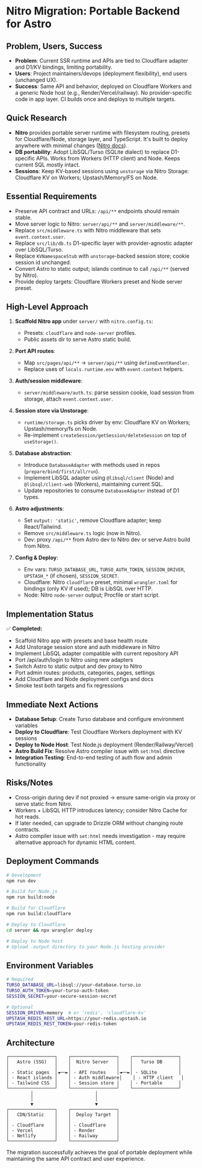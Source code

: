 # Nitro Migration: Portable Backend for Astro

## Problem, Users, Success

- **Problem**: Current SSR runtime and APIs are tied to Cloudflare adapter and D1/KV bindings, limiting portability.
- **Users**: Project maintainers/devops (deployment flexibility), end users (unchanged UX).
- **Success**: Same API and behavior, deployed on Cloudflare Workers and a generic Node host (e.g., Render/Vercel/railway). No provider-specific code in app layer. CI builds once and deploys to multiple targets.

## Quick Research

- **Nitro** provides portable server runtime with filesystem routing, presets for Cloudflare/Node, storage layer, and TypeScript. It's built to deploy anywhere with minimal changes ([Nitro docs](https://nitro.build/)).
- **DB portability**: Adopt LibSQL/Turso (SQLite dialect) to replace D1-specific APIs. Works from Workers (HTTP client) and Node. Keeps current SQL mostly intact.
- **Sessions**: Keep KV-based sessions using `unstorage` via Nitro Storage: Cloudflare KV on Workers; Upstash/Memory/FS on Node.

## Essential Requirements

- Preserve API contract and URLs: `/api/**` endpoints should remain stable.
- Move server logic to Nitro: `server/api/**` and `server/middleware/**`.
- Replace `src/middleware.ts` with Nitro middleware that sets `event.context.user`.
- Replace `src/lib/db.ts` D1-specific layer with provider-agnostic adapter over LibSQL/Turso.
- Replace `KVNamespaceStub` with `unstorage`-backed session store; cookie session id unchanged.
- Convert Astro to static output; islands continue to call `/api/**` (served by Nitro).
- Provide deploy targets: Cloudflare Workers preset and Node server preset.

## High-Level Approach

1. **Scaffold Nitro app** under `server/` with `nitro.config.ts`:
   - Presets: `cloudflare` and `node-server` profiles.
   - Public assets dir to serve Astro static build.

2. **Port API routes**:
   - Map `src/pages/api/**` → `server/api/**` using `defineEventHandler`.
   - Replace uses of `locals.runtime.env` with `event.context` helpers.

3. **Auth/session middleware**:
   - `server/middleware/auth.ts`: parse session cookie, load session from storage, attach `event.context.user`.

4. **Session store via Unstorage**:
   - `runtime/storage.ts` picks driver by env: Cloudflare KV on Workers; Upstash/memory/fs on Node.
   - Re-implement `createSession/getSession/deleteSession` on top of `useStorage()`.

5. **Database abstraction**:
   - Introduce `DatabaseAdapter` with methods used in repos (`prepare/bind/first/all/run`).
   - Implement LibSQL adapter using `@libsql/client` (Node) and `@libsql/client-web` (Workers), maintaining current SQL.
   - Update repositories to consume `DatabaseAdapter` instead of D1 types.

6. **Astro adjustments**:
   - Set `output: 'static'`, remove Cloudflare adapter; keep React/Tailwind.
   - Remove `src/middleware.ts` logic (now in Nitro).
   - Dev: proxy `/api/**` from Astro dev to Nitro dev or serve Astro build from Nitro.

7. **Config & Deploy**:
   - Env vars: `TURSO_DATABASE_URL`, `TURSO_AUTH_TOKEN`, `SESSION_DRIVER`, `UPSTASH_*` (if chosen), `SESSION_SECRET`.
   - Cloudflare: Nitro `cloudflare` preset, minimal `wrangler.toml` for bindings (only KV if used); DB is LibSQL over HTTP.
   - Node: Nitro `node-server` output; Procfile or start script.

## Implementation Status

✅ **Completed:**
- Scaffold Nitro app with presets and base health route
- Add Unstorage session store and auth middleware in Nitro
- Implement LibSQL adapter compatible with current repository API
- Port /api/auth/login to Nitro using new adapters
- Switch Astro to static output and dev proxy to Nitro
- Port admin routes: products, categories, pages, settings
- Add Cloudflare and Node deployment configs and docs
- Smoke test both targets and fix regressions

## Immediate Next Actions

- **Database Setup**: Create Turso database and configure environment variables
- **Deploy to Cloudflare**: Test Cloudflare Workers deployment with KV sessions
- **Deploy to Node Host**: Test Node.js deployment (Render/Railway/Vercel)
- **Astro Build Fix**: Resolve Astro compiler issue with `set:html` directive
- **Integration Testing**: End-to-end testing of auth flow and admin functionality

## Risks/Notes

- Cross-origin during dev if not proxied → ensure same-origin via proxy or serve static from Nitro.
- Workers + LibSQL HTTP introduces latency; consider Nitro Cache for hot reads.
- If later needed, can upgrade to Drizzle ORM without changing route contracts.
- Astro compiler issue with `set:html` needs investigation - may require alternative approach for dynamic HTML content.

## Deployment Commands

```bash
# Development
npm run dev

# Build for Node.js
npm run build:node

# Build for Cloudflare
npm run build:cloudflare

# Deploy to Cloudflare
cd server && npx wrangler deploy

# Deploy to Node host
# Upload .output directory to your Node.js hosting provider
```

## Environment Variables

```bash
# Required
TURSO_DATABASE_URL=libsql://your-database.turso.io
TURSO_AUTH_TOKEN=your-turso-auth-token
SESSION_SECRET=your-secure-session-secret

# Optional
SESSION_DRIVER=memory  # or 'redis', 'cloudflare-kv'
UPSTASH_REDIS_REST_URL=https://your-redis.upstash.io
UPSTASH_REDIS_REST_TOKEN=your-redis-token
```

## Architecture

```
┌─────────────────┐    ┌─────────────────┐    ┌─────────────────┐
│   Astro (SSG)   │    │  Nitro Server   │    │   Turso DB      │
│                 │    │                 │    │                 │
│ - Static pages  │◄──►│ - API routes    │◄──►│ - SQLite        │
│ - React islands │    │ - Auth middleware│    │ - HTTP client   │
│ - Tailwind CSS  │    │ - Session store │    │ - Portable      │
└─────────────────┘    └─────────────────┘    └─────────────────┘
         │                       │
         │                       │
         ▼                       ▼
┌─────────────────┐    ┌─────────────────┐
│   CDN/Static    │    │  Deploy Target  │
│                 │    │                 │
│ - Cloudflare    │    │ - Cloudflare    │
│ - Vercel        │    │ - Render        │
│ - Netlify       │    │ - Railway       │
└─────────────────┘    └─────────────────┘
```

The migration successfully achieves the goal of portable deployment while maintaining the same API contract and user experience.
